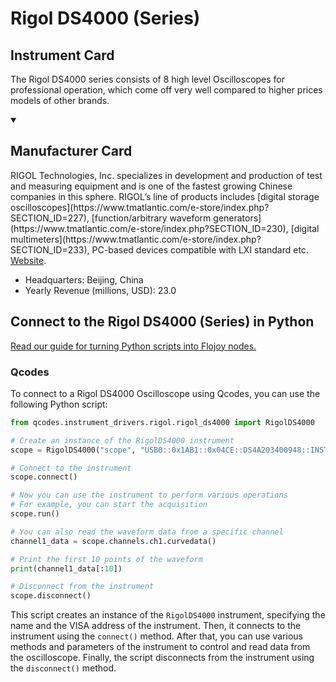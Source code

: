 
# Rigol DS4000 (Series)

## Instrument Card

The Rigol DS4000 series consists of 8 high level Oscilloscopes for professional operation, which come off very well compared to higher prices models of other brands.

<details open>
<summary><h2>Manufacturer Card</h2></summary>
RIGOL Technologies, Inc. specializes in development and production of test and measuring equipment and is one of the fastest growing Chinese companies in this sphere.
RIGOL’s line of products includes [digital storage oscilloscopes](https://www.tmatlantic.com/e-store/index.php?SECTION_ID=227), [function/arbitrary waveform generators](https://www.tmatlantic.com/e-store/index.php?SECTION_ID=230), [digital multimeters](https://www.tmatlantic.com/e-store/index.php?SECTION_ID=233), PC-based devices compatible with LXI standard etc. <a href=https://www.rigol.com/>Website</a>.
<br>
<ul>
  <li>Headquarters: Beijing, China</li>
  <li>Yearly Revenue (millions, USD): 23.0</li>
</ul>
</details>

## Connect to the Rigol DS4000 (Series) in Python

[Read our guide for turning Python scripts into Flojoy nodes.](https://docs.flojoy.ai/custom-nodes/creating-custom-node/)


### Qcodes

To connect to a Rigol DS4000 Oscilloscope using Qcodes, you can use the following Python script:

```python
from qcodes.instrument_drivers.rigol.rigol_ds4000 import RigolDS4000

# Create an instance of the RigolDS4000 instrument
scope = RigolDS4000("scope", "USB0::0x1AB1::0x04CE::DS4A203400948::INSTR")

# Connect to the instrument
scope.connect()

# Now you can use the instrument to perform various operations
# For example, you can start the acquisition
scope.run()

# You can also read the waveform data from a specific channel
channel1_data = scope.channels.ch1.curvedata()

# Print the first 10 points of the waveform
print(channel1_data[:10])

# Disconnect from the instrument
scope.disconnect()
```

This script creates an instance of the `RigolDS4000` instrument, specifying the name and the VISA address of the instrument. Then, it connects to the instrument using the `connect()` method. After that, you can use various methods and parameters of the instrument to control and read data from the oscilloscope. Finally, the script disconnects from the instrument using the `disconnect()` method.

